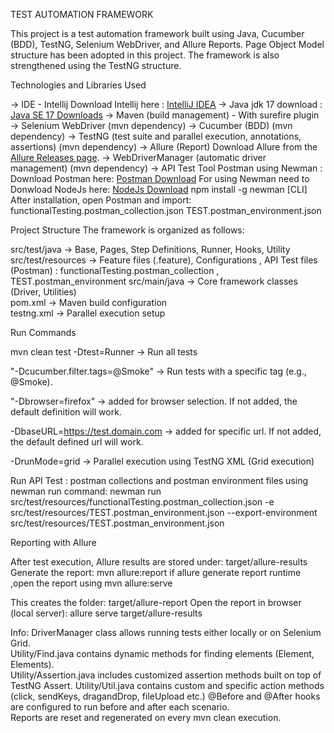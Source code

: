 TEST AUTOMATION FRAMEWORK

This project is a test automation framework built using Java, Cucumber (BDD), TestNG, Selenium WebDriver, and Allure Reports.
Page Object Model structure has been adopted in this project.
The framework is also strengthened using the TestNG structure.

Technologies and Libraries Used

 → IDE - Intellij Download Intellij here : [IntelliJ IDEA](https://www.jetbrains.com/idea/download/)
 → Java jdk 17 download : [Java SE 17 Downloads](https://www.oracle.com/java/technologies/javase/jdk17-archive-downloads.html)
 → Maven (build management) - With surefire plugin
 → Selenium WebDriver (mvn dependency)
 → Cucumber (BDD) (mvn dependency)
 → TestNG (test suite and parallel execution, annotations, assertions) (mvn dependency)
 → Allure (Report) 
   Download Allure from the [Allure Releases page](https://github.com/allure-framework/allure2/releases).
 → WebDriverManager (automatic driver management) (mvn dependency)
 → API Test Tool Postman using Newman : 
     Download Postman here: [Postman Download](https://www.postman.com/downloads/)
     For using Newman need to Donwload NodeJs here: [NodeJs Download](https://nodejs.org/en/download/)
     npm install -g newman [CLI] 
   After installation, open Postman and import:
    functionalTesting.postman_collection.json
    TEST.postman_environment.json
  

Project Structure
  The framework is organized as follows:
  
  src/test/java      → Base, Pages, Step Definitions, Runner, Hooks, Utility
  src/test/resources → Feature files (.feature), Configurations , API Test files (Postman) : functionalTesting.postman_collection , TEST.postman_environment 
  src/main/java      → Core framework classes (Driver, Utilities)  
  pom.xml            → Maven build configuration  
  testng.xml         → Parallel execution setup  

Run Commands

mvn clean test -Dtest=Runner  → Run all tests

"-Dcucumber.filter.tags=@Smoke" → Run tests with a specific tag (e.g., @Smoke).

"-Dbrowser=firefox" → added for browser selection. If not added, the default definition will work.

-DbaseURL=https://test.domain.com → added for specific url. If not added, the default defined url will work.

-DrunMode=grid → Parallel execution using TestNG XML (Grid execution)

Run API Test : postman collections and postman environment files using newman
run command:
newman run src/test/resources/functionalTesting.postman_collection.json -e src/test/resources/TEST.postman_environment.json --export-environment src/test/resources/TEST.postman_environment.json


Reporting with Allure

  After test execution, Allure results are stored under:
  target/allure-results
  Generate the report:
  mvn allure:report 
  if allure generate report runtime ,open the report using mvn allure:serve
  
 This creates the folder:
  target/allure-report
  Open the report in browser (local server):
  allure serve target/allure-results

Info:
  DriverManager class allows running tests either locally or on Selenium Grid.  
  Utility/Find.java contains dynamic methods for finding elements (Element, Elements).  
  Utility/Assertion.java includes customized assertion methods built on top of TestNG Assert. 
  Utility/Util.java contains custom and specific action methods (click, sendKeys, dragandDrop, fileUpload etc.) 
  @Before and @After hooks are configured to run before and after each scenario.  
  Reports are reset and regenerated on every mvn clean execution.
